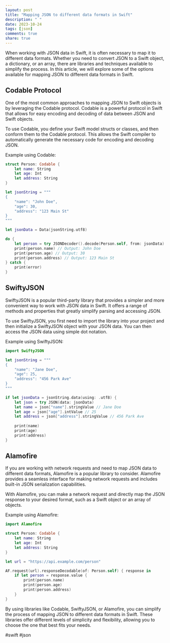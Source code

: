```yaml
---
layout: post
title: "Mapping JSON to different data formats in Swift"
description: " "
date: 2023-10-24
tags: [json]
comments: true
share: true
---
```


When working with JSON data in Swift, it is often necessary to map it to different data formats. Whether you need to convert JSON to a Swift object, a dictionary, or an array, there are libraries and techniques available to simplify the process. In this article, we will explore some of the options available for mapping JSON to different data formats in Swift.

## Codable Protocol

One of the most common approaches to mapping JSON to Swift objects is by leveraging the Codable protocol. Codable is a powerful protocol in Swift that allows for easy encoding and decoding of data between JSON and Swift objects.

To use Codable, you define your Swift model structs or classes, and then conform them to the Codable protocol. This allows the Swift compiler to automatically generate the necessary code for encoding and decoding JSON.

Example using Codable:
```swift
struct Person: Codable {
    let name: String
    let age: Int
    let address: String
}

let jsonString = """
{
    "name": "John Doe",
    "age": 30,
    "address": "123 Main St"
}
"""

let jsonData = Data(jsonString.utf8)

do {
    let person = try JSONDecoder().decode(Person.self, from: jsonData)
    print(person.name) // Output: John Doe
    print(person.age) // Output: 30
    print(person.address) // Output: 123 Main St
} catch {
    print(error)
}
```

## SwiftyJSON

SwiftyJSON is a popular third-party library that provides a simpler and more convenient way to work with JSON data in Swift. It offers a range of methods and properties that greatly simplify parsing and accessing JSON.

To use SwiftyJSON, you first need to import the library into your project and then initialize a SwiftyJSON object with your JSON data. You can then access the JSON data using simple dot notation.

Example using SwiftyJSON:
```swift
import SwiftyJSON

let jsonString = """
{
    "name": "Jane Doe",
    "age": 25,
    "address": "456 Park Ave"
}
"""

if let jsonData = jsonString.data(using: .utf8) {
    let json = try JSON(data: jsonData)
    let name = json["name"].stringValue // Jane Doe
    let age = json["age"].intValue // 25
    let address = json["address"].stringValue // 456 Park Ave
    
    print(name)
    print(age)
    print(address)
}
```

## Alamofire

If you are working with network requests and need to map JSON data to different data formats, Alamofire is a popular library to consider. Alamofire provides a seamless interface for making network requests and includes built-in JSON serialization capabilities.

With Alamofire, you can make a network request and directly map the JSON response to your desired format, such as a Swift object or an array of objects.

Example using Alamofire:
```swift
import Alamofire

struct Person: Codable {
    let name: String
    let age: Int
    let address: String
}

let url = "https://api.example.com/person"

AF.request(url).responseDecodable(of: Person.self) { response in
    if let person = response.value {
        print(person.name)
        print(person.age)
        print(person.address)
    }
}
```

By using libraries like Codable, SwiftyJSON, or Alamofire, you can simplify the process of mapping JSON to different data formats in Swift. These libraries offer different levels of simplicity and flexibility, allowing you to choose the one that best fits your needs.

#swift #json